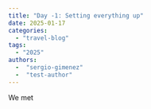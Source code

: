 ```yaml
---
title: "Day -1: Setting everything up"
date: 2025-01-17
categories: 
  - "travel-blog"
tags:
  - "2025"
authors:
  -  "sergio-gimenez"
  -  "test-author"
---
```


We met
